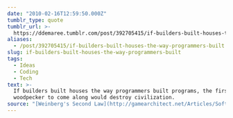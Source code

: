 ```yaml
---
date: "2010-02-16T12:59:50.000Z"
tumblr_type: quote
tumblr_url: >-
  https://ddemaree.tumblr.com/post/392705415/if-builders-built-houses-the-way-programmers-built
aliases:
  - /post/392705415/if-builders-built-houses-the-way-programmers-built
slug: if-builders-built-houses-the-way-programmers-built
tags:
  - Ideas
  - Coding
  - Tech
text: >-
  If builders built houses the way programmers built programs, the first
  woodpecker to come along would destroy civilization.
source: "[Weinberg's Second Law](http://gamearchitect.net/Articles/SoftwareIsHard.html)"
---
```

